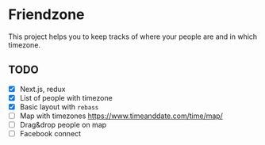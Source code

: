 # Friendzone

This project helps you to keep tracks of where your people are and in which timezone.

## TODO

- [x] Next.js, redux
- [x] List of people with timezone
- [x] Basic layout with `rebass`
- [ ] Map with timezones https://www.timeanddate.com/time/map/
- [ ] Drag&drop people on map
- [ ] Facebook connect
